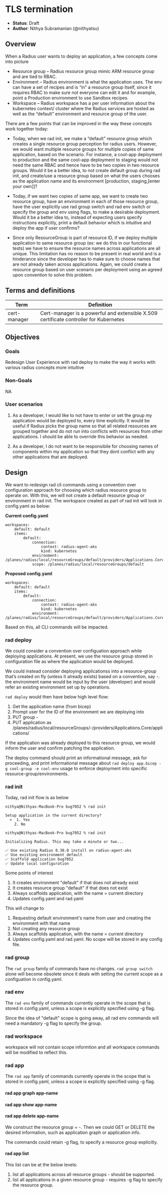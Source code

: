 # TLS termination

* **Status**: Draft
* **Author**: Nithya Subramanian (@nithyatsu)

## Overview

When a Radius user wants to deploy an application, a few concepts come into picture

*	Resource group – Radius resource group mimic ARM resource group and are tied to RBAC. 
*	Environment – Radius environment is what the application uses. The env can have a set of recipes and is “in” a resource group itself, since it requires RBAC to make sure not everyone can edit it and for example, point a Production environment to use Sandbox recipes.
*	 Workspace – Radius workspace has a per user information about the kubernetes context/ cluster where the Radius services are hosted as well as the “default” environment and resource group  of the user.

There are a few points that can be improved in the way these concepts work together today:

*	Today, when we rad init,  we make a “default” resource group which creates a single resource group perception for radius users. However, we would want multiple resource groups for multiple copies of same application, based on the scenario. For instance, a cool-app deployment to production and the same cool-app deployment to staging would not need the same RBAC and hence have to be two copies in two resource groups. Would it be a better idea, to not create default group during rad init, and create/use a resource group based on what the users chooses as the application name and its environment [production, staging,[enter your own]]?


*	Today, if we want two copies of same app, we want to create two resource group, have an environment in each of those resource group, have the user explicitly use rad group switch and rad env switch or specify the group and env using flags, to make a desirable deployment. Would it be a better idea to, instead of expecting users specify instructions explicitly, print a default behavior which is intuitive and deploy the app if user confirms?


*	Since only ResourceGroup  is part of resource ID, if we deploy multiple application to same resource group (ex: we do this in our functional tests) we have to ensure the resource names across applications are all unique. This limitation has no reason to be present in real world and is a hinderance since the developer has to make sure to choose names that are not already taken across applications. Again, we could create a resource group based on user scenario per deployment using an agreed upon convention to solve this problem. 



## Terms and definitions

| Term | Definition |
|---|---|
| cert-manager | Cert-manager is a powerful and extensible X.509 certificate controller for Kubernetes|


## Objectives

### Goals

Redesign User Experience with rad deploy to make the way it works with various radius concepts more intuitive

### Non-Goals

NA

### User scenarios

1. As a developer, I would like to not have to enter or set the group my      
application would be deployed to, every time explicitly. It would be useful if Radius picks the group name so that all related resources are grouped together and do not run into conflicts with resources from other  applications. I should be able to override this behavior as needed.
   
2. As a developer, I do not want to be responsibile for choosing names of     components within my application so that they dont conflict with any other applications that are deployed.

## Design

We want to redesign rad cli commands using a  convention over configuration approach for choosing which radius resource group to operate on. 
With this, we will not create a default resource group or environment in rad init. The workspace created as part of rad init will look in config.yaml as below: 

**Current config.yaml**

```
workspaces:
    default: default
    items:
        default:
            connection:
                context: radius-agent-aks
                kind: kubernetes
            environment: /planes/radius/local/resourceGroups/default/providers/Applications.Core/environments/default
            scope: /planes/radius/local/resourceGroups/default
```

**Proposed config.yaml**

```
workspaces:
    default: default
    items:
        default:
            connection:
                context: radius-agent-aks
                kind: kubernetes
            environment: /planes/radius/local/resourceGroups/default/providers/Applications.Core/environments/default
```

Based on this, all CLI commands will be impacted. 

### rad deploy 

We could consider a convention over configuation approach while deploying applications. At present, we use the resource group stored in configuration file as where the application would be deployed.

We could instead consider deploying applicationss into a resource-group that’s created on fly  (unless it already exists) based on a convention, say  <app-name>-<env-name>. the environment name would be input by the user (developer) and would refer an existing environment set up by operations.

```rad deploy``` would then have below high level flow:
1.	Get the application name (from bicep)
2.	Prompt user for the ID of the environment we are deploying into
3.	PUT group <env-name>-<application-name> 
4.	PUT application as /planes/radius/local/resourceGroups/<env-name>-<application-name>/providers/Applications.Core/applications/<application-name>

If the application was already deployed to this resource group, we would inform the user and confirm patching the application.

The deploy command should print an informational message, ask for proceeding, and print informational message about ```rad deploy app.bicep -g cool-group -e cool-env``` usage to enforce deployment into specific resource-group/environments.


### rad init

Today, rad init flow is as below

```
nithya@Nithyas-MacBook-Pro bug7052 % rad init
                                              
Setup application in the current directory?   
  >  1. Yes                                   
    2. No

nithya@Nithyas-MacBook-Pro bug7052 % rad init
                                                         
Initializing Radius. This may take a minute or two...    
                                                         
✅ Use existing Radius 0.30.0 install on radius-agent-aks
✅ Use existing environment default                      
✅ Scaffold application bug7052                          
✅ Update local configuration                            
 ```

Some points of interest

1. It creates environment "default" if that does not already exist
2. It creates resource group "default" if that does not exist
3. Always scaffolds application, with the name = current directory
4. Updates config.yaml and rad.yaml

This will change to 

1. Requesting default environment's name from user and creating the environment with that name
2. Not creating any resource group
3. Always scaffolds application, with the name = current directory
4. Updates config.yaml and rad.yaml. No scope will be stored in any config file. 

### rad group 

The ```rad group``` family of commands have no changes. ```rad group switch``` alone will become obsolete since it deals with setting the current scope as a configuation in config.yaml.

### rad env 

The ```rad env``` family of commands currently operate in the scope that is stored in config.yaml, unless a scope is explicitly specified using -g flag.   

Since the idea of "default" scope is going away, all rad env commands will need a mandatory -g flag to specify the group.

### rad workspace 

workspace will not contain scope informtion and all workspace commands will be modified to reflect this. 

### rad app

The ```rad app``` family of commands currently operate in the scope that is stored in config.yaml, unless a scope is explicitly specified using -g flag. 

#### rad app graph app-name
#### rad app show app-name  
#### rad app delete app-name  

We construct the resource group  = <env-name-from-config>-<app-name>.
Then we could GET or DELETE the desired information, such as application graph or application info.

The commands could retain -g flag, to specify a resource group explicitly.

#### rad app list

This list can be at the below levels:
1. list all applications across all resource groups - should be supported.
2. list all applications in a given resource group - requires -g flag to specify the resource group.
































